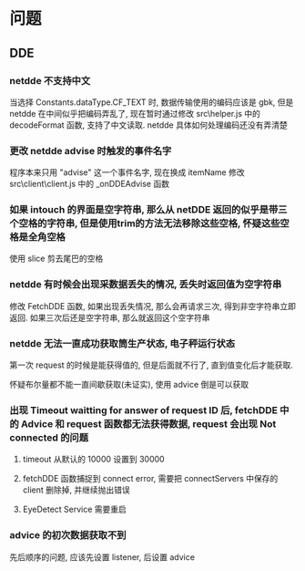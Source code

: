 # 问题

## DDE

### netdde 不支持中文

当选择 Constants.dataType.CF_TEXT 时, 数据传输使用的编码应该是 gbk, 但是 netdde 在中间似乎把编码弄乱了, 现在暂时通过修改 src\helper.js 中的 decodeFormat 函数, 支持了中文读取. netdde 具体如何处理编码还没有弄清楚 

### 更改 netdde advise 时触发的事件名字

程序本来只用 "advise" 这一个事件名字, 现在换成 itemName
修改 src\client\client.js 中的 _onDDEAdvise 函数

### 如果 intouch 的界面是空字符串, 那么从 netDDE 返回的似乎是带三个空格的字符串, 但是使用trim的方法无法移除这些空格, 怀疑这些空格是全角空格

使用 slice 剪去尾巴的空格

### netdde 有时候会出现采数据丢失的情况, 丢失时返回值为空字符串

修改 FetchDDE 函数, 如果出现丢失情况, 那么会再请求三次, 得到非空字符串立即返回. 如果三次后还是空字符串, 那么就返回这个空字符串

### netdde 无法一直成功获取筒生产状态, 电子秤运行状态

第一次 request 的时候是能获得值的, 但是后面就不行了, 直到值变化后才能获取.

怀疑布尔量都不能一直间歇获取(未证实), 使用 advice 倒是可以获取

### 出现 Timeout waitting for answer of request ID 后, fetchDDE 中的 Advice 和 request 函数都无法获得数据, request 会出现 Not connected 的问题

1. timeout 从默认的 10000 设置到 30000

2. fetchDDE 函数捕捉到 connect error, 需要把 connectServers 中保存的 client 删除掉, 并继续抛出错误

3. EyeDetect Service 需要重启

### advice 的初次数据获取不到

先后顺序的问题, 应该先设置 listener, 后设置 advice







